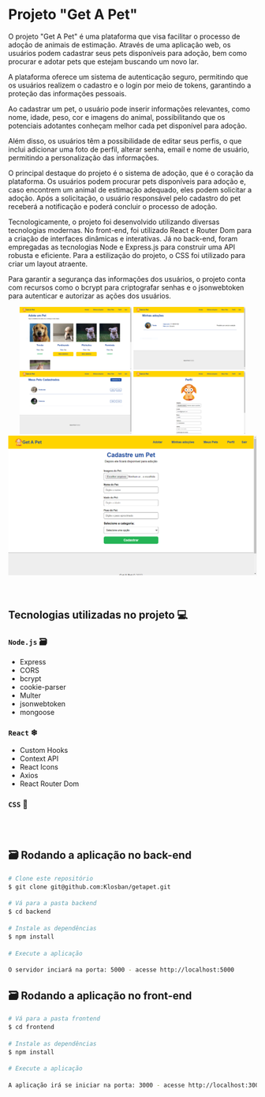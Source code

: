 # Projeto "Get A Pet"

O projeto "Get A Pet" é uma plataforma que visa facilitar o processo de adoção de animais de estimação. Através de uma aplicação web, os usuários podem cadastrar seus pets disponíveis para adoção, bem como procurar e adotar pets que estejam buscando um novo lar.

A plataforma oferece um sistema de autenticação seguro, permitindo que os usuários realizem o cadastro e o login por meio de tokens, garantindo a proteção das informações pessoais.

Ao cadastrar um pet, o usuário pode inserir informações relevantes, como nome, idade, peso, cor e imagens do animal, possibilitando que os potenciais adotantes conheçam melhor cada pet disponível para adoção.

Além disso, os usuários têm a possibilidade de editar seus perfis, o que inclui adicionar uma foto de perfil, alterar senha, email e nome de usuário, permitindo a personalização das informações.

O principal destaque do projeto é o sistema de adoção, que é o coração da plataforma. Os usuários podem procurar pets disponíveis para adoção e, caso encontrem um animal de estimação adequado, eles podem solicitar a adoção. Após a solicitação, o usuário responsável pelo cadastro do pet receberá a notificação e poderá concluir o processo de adoção.

Tecnologicamente, o projeto foi desenvolvido utilizando diversas tecnologias modernas. No front-end, foi utilizado React e Router Dom 
para a criação de interfaces dinâmicas e interativas. Já no back-end, foram empregadas as tecnologias Node e Express.js para construir uma API robusta e eficiente. Para a estilização do projeto, o CSS foi utilizado para criar um layout atraente.

Para garantir a segurança das informações dos usuários, o projeto conta com recursos como o bcrypt para criptografar senhas e o jsonwebtoken para autenticar e autorizar as ações dos usuários.

<div align='center'>
  <img src="./frontend/src/assets/img/getapet1.PNG" width='45%'/>
  <img src="/frontend/src/assets/img/getapet2.PNG" width='45%'/>
  <img src="/frontend/src/assets/img/getapet3.PNG" width='45%'/>
  <img src="/frontend/src/assets/img/getapet4.PNG" width='45%'/>
  <img src="/frontend/src/assets/img/getapet5.PNG" max-heigth='100px' />
</div><br/><br/>

## Tecnologias utilizadas no projeto 💻

### `Node.js` 🗃
* Express
* CORS
* bcrypt
* cookie-parser
* Multer
* jsonwebtoken
* mongoose

### `React` ❄
* Custom Hooks
* Context API
* React Icons
* Axios
* React Router Dom

### `CSS` 🎨
</br></br>

## 🗃 Rodando a aplicação no back-end
```bash
# Clone este repositório
$ git clone git@github.com:Klosban/getapet.git

# Vá para a pasta backend
$ cd backend

# Instale as dependências
$ npm install

# Execute a aplicação

O servidor inciará na porta: 5000 - acesse http://localhost:5000
```
## 🗃 Rodando a aplicação no front-end
```bash
# Vá para a pasta frontend
$ cd frontend

# Instale as dependências
$ npm install

# Execute a aplicação

A aplicação irá se iniciar na porta: 3000 - acesse http://localhost:3000
```


